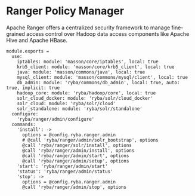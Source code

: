 
# Ranger Policy Manager

Apache Ranger offers a centralized security framework to manage fine-grained
access control over Hadoop data access components like Apache Hive and Apache HBase.

    module.exports =
      use:
        iptables: module: 'masson/core/iptables', local: true
        krb5_client: module: 'masson/core/krb5_client', local: true
        java: module: 'masson/commons/java', local: true
        mysql_client: module: 'masson/commons/mysql/client', local: true
        db_admin: module: 'ryba/commons/db_admin', local: true, auto: true, implicit: true
        hadoop_core: module: 'ryba/hadoop/core', local: true
        solr_cloud_docker: module: 'ryba/solr/cloud_docker'
        solr_cloud: module: 'ryba/solr/cloud'
        solr_standalone: module: 'ryba/solr/standalone'
      configure:
        'ryba/ranger/admin/configure'
      commands:
        'install': ->
          options = @config.ryba.ranger.admin
          # @call 'ryba/ranger/admin/solr_bootstrap', options
          @call 'ryba/ranger/solr/install', options
          @call 'ryba/ranger/admin/install', options
          @call 'ryba/ranger/admin/start', options
          @call 'ryba/ranger/admin/setup', options
        'start': 'ryba/ranger/admin/start'
        'status': 'ryba/ranger/admin/status'
        'stop': ->
          options = @config.ryba.ranger.admin
          @call 'ryba/ranger/admin/stop', options
